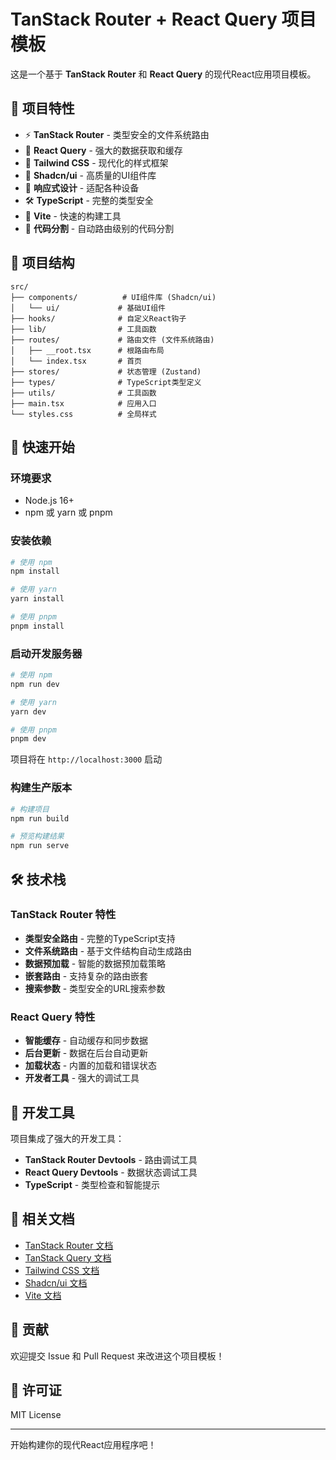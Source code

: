# TanStack Router + React Query 项目模板

这是一个基于 **TanStack Router** 和 **React Query** 的现代React应用项目模板。

## 🚀 项目特性

- ⚡ **TanStack Router** - 类型安全的文件系统路由
- 🔄 **React Query** - 强大的数据获取和缓存
- 🎨 **Tailwind CSS** - 现代化的样式框架
- 🧩 **Shadcn/ui** - 高质量的UI组件库
- 📱 **响应式设计** - 适配各种设备
- 🛠️ **TypeScript** - 完整的类型安全
- 🔧 **Vite** - 快速的构建工具
- 🎯 **代码分割** - 自动路由级别的代码分割

## 📁 项目结构

```
src/
├── components/          # UI组件库 (Shadcn/ui)
│   └── ui/             # 基础UI组件
├── hooks/              # 自定义React钩子
├── lib/                # 工具函数
├── routes/             # 路由文件 (文件系统路由)
│   ├── __root.tsx      # 根路由布局
│   └── index.tsx       # 首页
├── stores/             # 状态管理 (Zustand)
├── types/              # TypeScript类型定义
├── utils/              # 工具函数
├── main.tsx            # 应用入口
└── styles.css          # 全局样式
```

## 🚀 快速开始

### 环境要求
- Node.js 16+ 
- npm 或 yarn 或 pnpm

### 安装依赖

```bash
# 使用 npm
npm install

# 使用 yarn
yarn install

# 使用 pnpm
pnpm install
```

### 启动开发服务器

```bash
# 使用 npm
npm run dev

# 使用 yarn  
yarn dev

# 使用 pnpm
pnpm dev
```

项目将在 `http://localhost:3000` 启动

### 构建生产版本

```bash
# 构建项目
npm run build

# 预览构建结果
npm run serve
```

## 🛠️ 技术栈

### TanStack Router 特性
- **类型安全路由** - 完整的TypeScript支持
- **文件系统路由** - 基于文件结构自动生成路由
- **数据预加载** - 智能的数据预加载策略
- **嵌套路由** - 支持复杂的路由嵌套
- **搜索参数** - 类型安全的URL搜索参数

### React Query 特性
- **智能缓存** - 自动缓存和同步数据
- **后台更新** - 数据在后台自动更新
- **加载状态** - 内置的加载和错误状态
- **开发者工具** - 强大的调试工具

## 🔧 开发工具

项目集成了强大的开发工具：

- **TanStack Router Devtools** - 路由调试工具
- **React Query Devtools** - 数据状态调试工具
- **TypeScript** - 类型检查和智能提示

## 📖 相关文档

- [TanStack Router 文档](https://tanstack.com/router)
- [TanStack Query 文档](https://tanstack.com/query)
- [Tailwind CSS 文档](https://tailwindcss.com)
- [Shadcn/ui 文档](https://ui.shadcn.com)
- [Vite 文档](https://vitejs.dev)

## 🤝 贡献

欢迎提交 Issue 和 Pull Request 来改进这个项目模板！

## 📄 许可证

MIT License

---

开始构建你的现代React应用程序吧！
